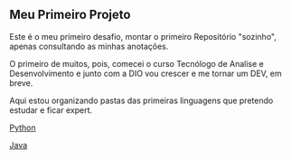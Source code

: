 ## Meu Primeiro Projeto

Este é o meu primeiro desafio, montar o primeiro Repositório "sozinho", apenas consultando as minhas anotações.

O primeiro de muitos, pois, comecei o curso Tecnólogo de Analise e Desenvolvimento e junto com a DIO vou crescer e me tornar um DEV,
em breve.

Aqui estou organizando pastas das primeiras linguagens que pretendo estudar e ficar expert.

[Python](https://python.org.br/)

[Java](https://www.java.com/pt-BR/)
